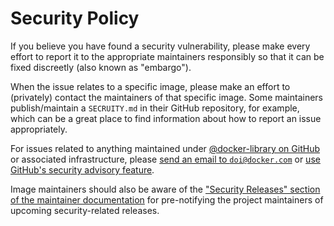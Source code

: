 # Security Policy

If you believe you have found a security vulnerability, please make every effort to report it to the appropriate maintainers responsibly so that it can be fixed discreetly (also known as "embargo").

When the issue relates to a specific image, please make an effort to (privately) contact the maintainers of that specific image.  Some maintainers publish/maintain a `SECRUITY.md` in their GitHub repository, for example, which can be a great place to find information about how to report an issue appropriately.

For issues related to anything maintained under [@docker-library on GitHub](https://github.com/docker-library) or associated infrastructure, please [send an email to `doi@docker.com`](mailto:doi@docker.com) or [use GitHub's security advisory feature](https://github.com/docker-library/official-images/security/advisories/new).

Image maintainers should also be aware of the ["Security Releases" section of the maintainer documentation](https://github.com/docker-library/official-images#security-releases) for pre-notifying the project maintainers of upcoming security-related releases.
